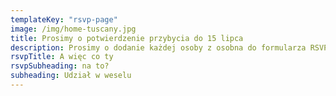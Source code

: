 ```yaml
---
templateKey: "rsvp-page"
image: /img/home-tuscany.jpg
title: Prosimy o potwierdzenie przybycia do 15 lipca
description: Prosimy o dodanie każdej osoby z osobna do formularza RSVP. Po dodaniu jednej osoby, np. siebie, na następnej stronie można dodać kolejnego członka rodziny lub grupy, klikając przycisk "Dodaj kolejnego gościa". Jeśli zabierasz ze sobą dziecko lub dzieci, prosimy o wpisanie ich wieku w komentarzu.
rsvpTitle: A więc co ty
rsvpSubheading: na to?
subheading: Udział w weselu
---
```

